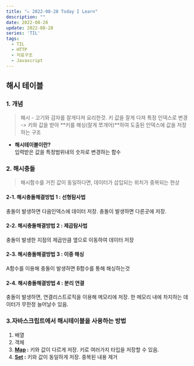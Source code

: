 ```yaml
---
title: "✏️ 2022-08-28 Today I Learn"
description: ""
date: 2022-08-28
update: 2022-08-28
series: 'TIL'
tags:
  - TIL
  - HTTP
  - 자료구조
  - Javascript
---
```


## 해시 테이블
### 1. 개념
> 해시 - 고기와 감자를 잘게다져 요리한것. 키 값을 잘게 다져 특정 인덱스로 변경
> <br/>-> 키와 값을 받아 **키를 해싱(잘게 쪼개어)**하여 도출된 인덱스에 값을 저장하는 구조

* **해시테이블이란?**<br/>  입력받은 값을 특정범위내의 숫자로 변경하는 함수

### 2. 해시충돌
> 해시함수를 거친 값이 동일하다면, 데이터가 삽입되는 위치가 중복되는 현상

#### 2-1. 해시충돌해결방법 1 : 선형탐사법
충돌이 발생하면 다음인덱스에 데이터 저장. 충돌이 발생하면 다른곳에 저장.

#### 2-2. 해시충돌해결방법 2 : 제곱탐사법
충돌이 발생한 지점의 제곱만큼 옆으로 이동하여 데이터 저장 

#### 2-3. 해시충돌해결방법 3 : 이중 해싱 
A함수를 이용해 충돌이 발생하면 B함수를 통해 해싱하는것

#### 2-4. 해시충돌해결방법 4 : 분리 연결 
충돌이 발생하면, 연결리스트로직을 이용해 메모리에 저장. 한 메모리 내에 차지하는 데이터가 무한정 늘어날수 있음.


### 3.자바스크립트에서 해시테이블을 사용하는 방법
1. 배열
2. 객체
3. **[Map](https://developer.mozilla.org/en-US/docs/Web/JavaScript/Reference/Global_Objects/Map) :** 키와 값이 다르게 저장. 키로 여러가지 타입을 저장할 수 있음.
4. **[Set](https://developer.mozilla.org/ko/docs/Web/JavaScript/Reference/Global_Objects/Set) :** 키와 값이 동일하게 저장. 중복된 내용 제거
